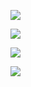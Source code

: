 
![](https://komarev.com/ghpvc/?username=foullegacy&color=C47827&label=fell+into+the+abyss&base=1000&style=flat-square&aligncenter)

![](https://i.imgur.com/1hyF5sS.png)



 
 ![](https://media1.tenor.com/m/hqTCQG0UqdoAAAAd/tartaglia-edit-for-discord-profile.gif)


 
![](https://i.imgur.com/4C5PQt3.png)  
                                   
